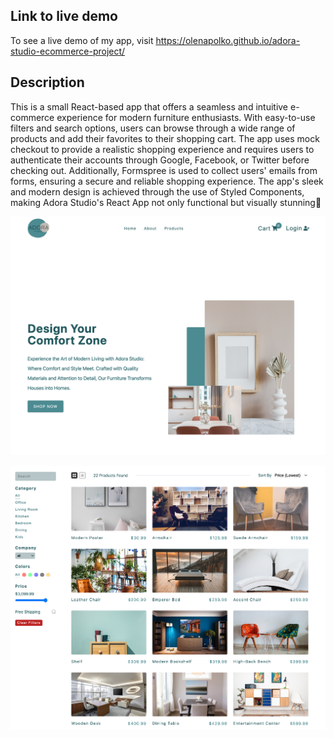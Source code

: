 ## Link to live demo

To see a live demo of my app, visit https://olenapolko.github.io/adora-studio-ecommerce-project/

## Description

This is a small React-based app that offers a seamless and intuitive e-commerce experience for modern furniture enthusiasts. With easy-to-use filters and search options, users can browse through a wide range of products and add their favorites to their shopping cart. The app uses mock checkout to provide a realistic shopping experience and requires users to authenticate their accounts through Google, Facebook, or Twitter before checking out. Additionally, Formspree is used to collect users' emails from forms, ensuring a secure and reliable shopping experience. The app's sleek and modern design is achieved through the use of Styled Components, making Adora Studio's React App not only functional but visually stunning🙂

![main](screenshots/main.png)

![filters](screenshots/filters.png)
